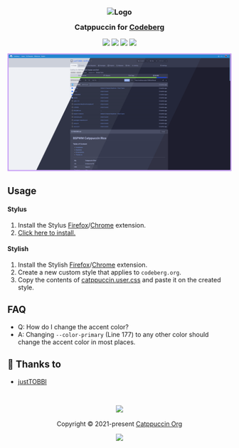 <h3 align="center">
	<img src="https://raw.githubusercontent.com/catppuccin/catppuccin/main/assets/logos/exports/1544x1544_circle.png" width="100" alt="Logo"/><br/>
	<img src="https://raw.githubusercontent.com/catppuccin/catppuccin/main/assets/misc/transparent.png" height="30" width="0px"/>
	Catppuccin for <a href="https://codeberg.org">Codeberg</a>
	<img src="https://raw.githubusercontent.com/catppuccin/catppuccin/main/assets/misc/transparent.png" height="30" width="0px"/>
</h3>

<p align="center">
	<a href="https://github.com/catppuccin/codeberg/stargazers"><img src="https://img.shields.io/github/stars/catppuccin/codeberg?colorA=363a4f&colorB=b7bdf8&style=for-the-badge"></a>
	<a href="https://github.com/catppuccin/codeberg/issues"><img src="https://img.shields.io/github/issues/catppuccin/codeberg?colorA=363a4f&colorB=f5a97f&style=for-the-badge"></a>
	<a href="https://github.com/catppuccin/codeberg/contributors"><img src="https://img.shields.io/github/contributors/catppuccin/codeberg?colorA=363a4f&colorB=a6da95&style=for-the-badge"></a>
	<a href="https://github.com/catppuccin/codeberg/main/catppuccin.user.css"><img src="https://img.shields.io/badge/stylus-install-cba6f7?colorA=363a4f&style=for-the-badge"></a>
</p>

<p align="center">
	<img src="assets/codeberg-screenshot.webp"/>
</p>

## Usage

#### Stylus

1. Install the Stylus [Firefox](https://addons.mozilla.org/en-GB/firefox/addon/styl-us/)/[Chrome](https://chrome.google.com/webstore/detail/stylus/clngdbkpkpeebahjckkjfobafhncgmne) extension.
2. [Click here to install.](https://github.com/catppuccin/codeberg/raw/main/catppuccin.user.css)

#### Stylish

1. Install the Stylish [Firefox](https://addons.mozilla.org/en-GB/firefox/addon/stylish/)/[Chrome](https://chrome.google.com/webstore/detail/stylish-custom-themes-for/fjnbnpbmkenffdnngjfgmeleoegfcffe) extension.
2. Create a new custom style that applies to `codeberg.org`.
3. Copy the contents of [catppuccin.user.css](catppuccin.user.css) and paste it on the created style.


## FAQ

- Q: How do I change the accent color?
- A: Changing `--color-primary` (Line 177) to any other color should change the accent color in most places. 

## 💝 Thanks to

- [justTOBBI](https://github.com/justTOBBI)

&nbsp;

<p align="center">
	<img src="https://raw.githubusercontent.com/catppuccin/catppuccin/main/assets/footers/gray0_ctp_on_line.svg?sanitize=true" />
</p>

<p align="center">
	Copyright &copy; 2021-present <a href="https://github.com/catppuccin" target="_blank">Catppuccin Org</a>
</p>

<p align="center">
	<a href="https://github.com/catppuccin/catppuccin/blob/main/LICENSE"><img src="https://img.shields.io/static/v1.svg?style=for-the-badge&label=License&message=MIT&logoColor=d9e0ee&colorA=363a4f&colorB=b7bdf8"/></a>
</p>
